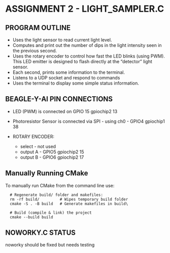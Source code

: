 # ASSIGNMENT 2 - LIGHT_SAMPLER.C

## PROGRAM OUTLINE

- Uses the light sensor to read current light level.
- Computes and print out the number of dips in the light intensity seen in the previous second.
- Uses the rotary encoder to control how fast the LED blinks (using PWM). This LED emitter is designed to flash directly at the “detector” light sensor.
- Each second, prints some information to the terminal.
- Listens to a UDP socket and respond to commands
- Uses the terminal to display some simple status information.

## BEAGLE-Y-AI PIN CONNECTIONS 

- LED (PWM) is connected on GPIO 15 gpiochip2 13
- Photoresistor Sensor is connected via SPI - using ch0 - GPIO4 gpiochip1 38

- ROTARY ENCODER:
    - select - not used
    - output A - GPIO5 gpiochip2 15
    - output B - GPIO6 gpiochip2 17


## Manually Running CMake

To manually run CMake from the command line use:

```shell
  # Regenerate build/ folder and makefiles:
  rm -rf build/         # Wipes temporary build folder
  cmake -S . -B build   # Generate makefiles in build\

  # Build (compile & link) the project
  cmake --build build
```

## NOWORKY.C STATUS 

noworky should be fixed but needs testing 

